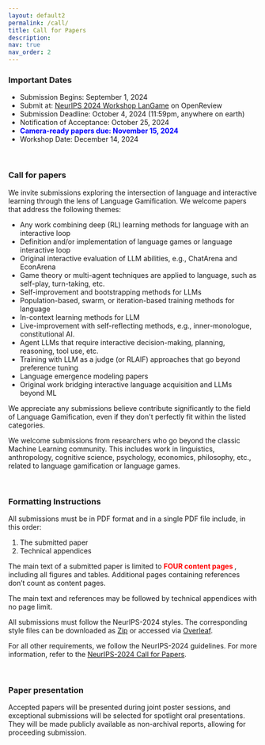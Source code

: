 ```yaml
---
layout: default2
permalink: /call/
title: Call for Papers
description:
nav: true
nav_order: 2
---
```


<!-- # Call for Papers -->
<!-- <br> -->
### Important Dates

<!-- :loudspeaker: __The submission deadline is extended to October 4!__ -->
<!---->
* Submission Begins: September 1, 2024
* Submit at: [NeurIPS 2024 Workshop LanGame](https://openreview.net/group?id=NeurIPS.cc/2024/Workshop/LanGame) on OpenReview
* Submission Deadline: October 4, 2024 (11:59pm, anywhere on earth)
* Notification of Acceptance: October 25, 2024
* <span style="color:blue;font-weight:bold;"> Camera-ready papers due: November 15, 2024</span>
* Workshop Date: December 14, 2024

<br>

### Call for papers

We invite submissions exploring the intersection of language and interactive learning through the lens of Language Gamification. We welcome papers that address the following themes:

* Any work combining deep (RL) learning methods for language with an interactive loop
* Definition and/or implementation of language games or language interactive loop
* Original interactive evaluation of LLM abilities, e.g., ChatArena and EconArena
*  Game theory or multi-agent techniques are applied to language, such as self-play, turn-taking, etc.
* Self-improvement and bootstrapping methods for LLMs
* Population-based, swarm, or iteration-based training methods for language
* In-context learning methods for LLM
* Live-improvement with self-reflecting methods, e.g., inner-monologue, constitutional AI.
* Agent LLMs that require interactive decision-making, planning, reasoning, tool use, etc.
* Training with LLM as a judge (or RLAIF) approaches that go beyond preference tuning
* Language emergence modeling papers
* Original work bridging interactive language acquisition and LLMs beyond ML

We appreciate any submissions believe contribute significantly to the field of Language Gamification, even if they don't perfectly fit within the listed categories.

We welcome submissions from researchers who go beyond the classic Machine Learning community. This includes work in linguistics, anthropology, cognitive science, psychology, economics, philosophy, etc., related to language gamification or language games.

<br>

### Formatting Instructions

All submissions must be in PDF format and in a single PDF file include, in this order:
1. The submitted paper
2. Technical appendices

The main text of a submitted paper is limited to <span style="color:red;font-weight:bold;"> FOUR content pages </span>, including all figures and tables. Additional pages containing references don’t count as content pages.

The main text and references may be followed by technical appendices with no page limit.

All submissions must follow the NeurIPS-2024 styles. The corresponding style files can be downloaded as [Zip](/assets/files/Styles.zip) or accessed via [Overleaf](https://www.overleaf.com/latex/templates/neurips-2024/tpsbbrdqcmsh).

For all other requirements, we follow the NeurIPS-2024 guidelines.
For more information, refer to the [NeurIPS-2024 Call for Papers](https://neurips.cc/Conferences/2024/CallForPapers).

<br>

### Paper presentation

Accepted papers will be presented during joint poster sessions, and exceptional submissions will be selected for spotlight oral presentations. They will be made publicly available as non-archival reports, allowing for proceeding submission.

<br>

<br>

<!---->
<!---->
<!-- <br> -->
<!---->
<!-- ### Topics of Interest -->
<!---->
<!-- __Centering on "instructions,"__ we invite submissions covering various topics, including but not limited to the list below: -->
<!---->
<!-- * __Modeling:__ algorithms and pipelines for learning from instructions and human feedback; designing training objectives and rewards; training and inference efficiency -->
<!-- * __Data Collection:__ crowd-sourcing; synthetic data generation; data democratization -->
<!-- * __Evaluation and Oversight__: effective and reliable oversight over existing models; enforcing guardrails and guarantees for model behaviors; interpretability and analysis -->
<!-- * __Engineering and Open-sourcing:__ best practice in training, evaluation and deployment; open-sourcing efforts; openness and reproducibility -->
<!-- * __Applications:__ long-context, multi-round and personalized instruction-following models -->
<!-- * __Multimodal and Multidisciplinary:__ instruction following models for computer vision, robotics, games, art, etc. -->
<!-- * __Limitations, Risks and Safety:__ bias and fairness; factuality and hallucination; safety concerns arising from instruction-following models -->
<!-- * Other adjacent research topics (e.g., in-context learning, prompting, multi-task learning) that enable better responses to instructions in dynamic environments -->
<!---->
<!-- <br> -->
<!---->
<!-- ### Guidelines -->
<!---->
<!-- * Paper submission is hosted on [OpenReview](https://openreview.net/group?id=NeurIPS.cc/2023/Workshop/Instruction). -->
<!-- * We welcome papers __up to 9 pages (max)__, not including references or appendix.  -->
<!--   * Please use the provided LaTex template ([zip](/assets/template/instruction_workshop_template.zip), [overleaf](https://www.overleaf.com/latex/templates/instruction-workshop-at-neurips-2023-template/fqkhtqxvjrrq)) for your submission. -->
<!--   * The paper should be anonymized and uploaded to OpenReview as a single PDF.  -->
<!--   * You may use as many pages of references and appendix as you wish, but reviewers are not required to read the appendix.  -->
<!--   * We welcome 4-page extended abstract submissions. -->
<!-- * This is a __non-archival__ workshop. No submission will be indexed nor have archival proceedings. -->
<!--   * Accepted papers will appear on the workshop website.  -->
<!--   * They will also be available on OpenReview and NeurIPS virtual site. -->
<!--   * We accept submissions that are under review at other venues (e.g., ICLR 2024), as long as this does not violate the dual-submission / anonymity policy of the other venue. -->
<!-- * The review process will be double-blind. -->
<!-- * We will announce the best paper award at the workshop! -->
<!-- <br> -->

